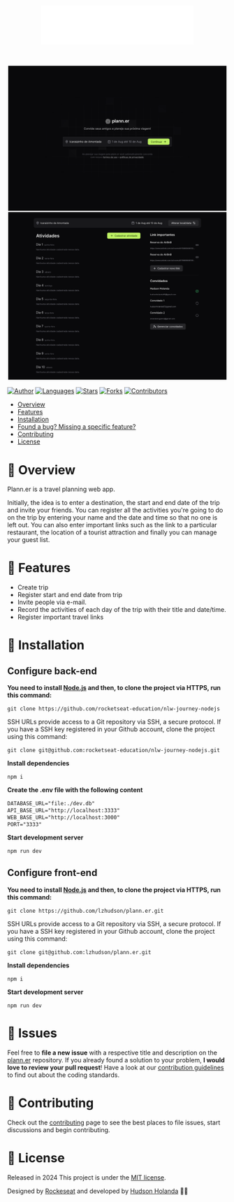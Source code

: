 <p align="center">
  <img src=".github/docs/images/logo.svg" width="350"/>
</p>

<br />

<p align="center">
  <img src=".github/docs/images/home.png" width="500"/>
  <img src=".github/docs/images/trip-page.png" width="500"/>
</p>

[![Author](https://img.shields.io/badge/author-lzhudson-00B37E?style=flat-square)](https://github.com/lzhudson)
[![Languages](https://img.shields.io/github/languages/count/lzhudson/plann.er?color=%2300B37E&style=flat-square)](#)
[![Stars](https://img.shields.io/github/stars/lzhudson/plann.er?color=00B37E&style=flat-square)](https://github.com/lzhudson/plann.er/stargazers)
[![Forks](https://img.shields.io/github/forks/lzhudson/plann.er?color=00B37E&style=flat-square)](https://github.com/lzhudson/plann.er/network/members)
[![Contributors](https://img.shields.io/github/contributors/lzhudson/plann.er?color=00B37E&style=flat-square)](https://github.com/lzhudson/plann.er/graphs/contributors)

* [Overview](#memorando-overview)
* [Features](#rocket-features)
* [Installation](#construction_worker-installation)
* [Found a bug? Missing a specific feature?](#bug-issues)
* [Contributing](#tada-contributing)
* [License](#closed_book-license)

# :memo: Overview

Plann.er is a travel planning web app.

Initially, the idea is to enter a destination, the start and end date of the trip and invite your friends. You can register all the activities you're going to do on the trip by entering your name and the date and time so that no one is left out. You can also enter important links such as the link to a particular restaurant, the location of a tourist attraction and finally you can manage your guest list.

# :rocket: Features

* Create trip
* Register start and end date from trip
* Invite people via e-mail.
* Record the activities of each day of the trip with their title and date/time.
* Register important travel links

# :construction_worker: Installation

## Configure back-end

**You need to install [Node.js](https://nodejs.org/en/download/) and then, to clone the project via HTTPS, run this command:**

```
git clone https://github.com/rocketseat-education/nlw-journey-nodejs
```

SSH URLs provide access to a Git repository via SSH, a secure protocol. If you have a SSH key registered in your Github account, clone the project using this command:

```
git clone git@github.com:rocketseat-education/nlw-journey-nodejs.git
```


**Install dependencies**

```
npm i
```

**Create the .env file with the following content**
```env
DATABASE_URL="file:./dev.db"
API_BASE_URL="http://localhost:3333"
WEB_BASE_URL="http://localhost:3000"
PORT="3333"
```

**Start development server**
```bash
npm run dev
```

## Configure front-end

**You need to install [Node.js](https://nodejs.org/en/download/) and then, to clone the project via HTTPS, run this command:**

```
git clone https://github.com/lzhudson/plann.er.git
```

SSH URLs provide access to a Git repository via SSH, a secure protocol. If you have a SSH key registered in your Github account, clone the project using this command:

```
git clone git@github.com:lzhudson/plann.er.git
```

**Install dependencies**

```
npm i
```

**Start development server**

```
npm run dev
```

# :bug: Issues

Feel free to **file a new issue** with a respective title and description on the [plann.er](https://github.com/lzhudson/plann.er/issues) repository. If you already found a solution to your problem, **I would love to review your pull request**! Have a look at our [contribution guidelines](https://github.com/lzhudson/plann.er/blob/main/CONTRIBUTING.md) to find out about the coding standards.

# :tada: Contributing

Check out the [contributing](https://github.com/lzhudson/plann.er/blob/main/CONTRIBUTING.md) page to see the best places to file issues, start discussions and begin contributing.

# :closed_book: License

Released in 2024
This project is under the [MIT license](https://github.com/lzhudson/plann.er/blob/main/LICENSE).

Designed by [Rockeseat](https://github.com/Rocketseat) and developed by [Hudson Holanda](https://github.com/lzhudson) 🖤🚀